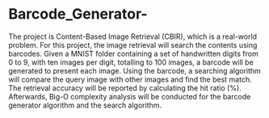 # Barcode_Generator-
The  project is Content-Based Image Retrieval (CBIR), which is a real-world problem. For this project, the image retrieval will search the contents using barcodes. Given a MNIST folder containing a set of handwritten digits from 0 to 9, with ten images per digit, totalling to 100 images, a barcode will be generated to present each image. Using the barcode, a searching algorithm will compare the query image with other images and find the best match. The retrieval accuracy will be reported by calculating the hit ratio (%). Afterwards, Big-O complexity analysis will be conducted for the barcode generator algorithm and the search algorithm. 
